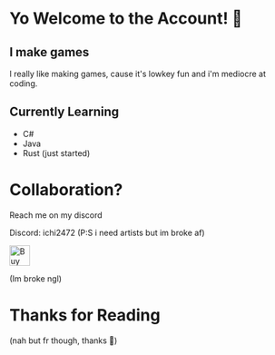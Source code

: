 # Yo Welcome to the Account! 👋


## I make games 
I really like making games, cause it's lowkey fun
and i'm mediocre at coding. 

## Currently Learning

- C#
- Java
- Rust (just started)

# Collaboration?
Reach me on my discord

Discord: ichi2472
(P:S i need artists but im broke af)


<a href='https://ko-fi.com/Z8Z0YFSGX' target='_blank'><img height='36' style='border:0px;height:36px;' src='https://storage.ko-fi.com/cdn/kofi5.png?v=6' border='0' alt='Buy Me a Coffee at ko-fi.com' /></a>
<div></div>
(Im broke ngl)

# Thanks for Reading
(nah but fr though, thanks 👋)
